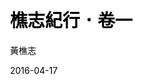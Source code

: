 ---
title: "樵志紀行．卷一"
author: "黃樵志"
date: "2016-04-17"
lang: zh-Hant
publisher: 樵志林產
rights: © 二〇一八　黃樵志　版權所有
page-progression-direction: rtl
# Stylesheet for EPUB
stylesheet: "./css/EPUBZongpai.css"
# CSS for HTML and print
css: "./css/PrintZongpai.css"
toc-title: "目次"
post: article
ibooks:
  specified-fonts: false
---